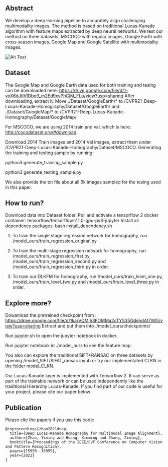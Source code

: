 ## Abstract

 We develop a deep learning pipeline to accurately align challenging multimodality images. The method is based on traditional Lucas-Kanade algorithm with feature maps extracted by deep neural networks. We test our method on three datasets, MSCOCO with regular images, Google Earth with cross season images, Google Map and Google Satellite with multimodality images.
 


![Alt Text](https://github.com/ProjectTempForReview/Deep-Homography-via-Lifting-Lucas-Kanade-Method/blob/master/demo.gif)

## Dataset
The Google Map and Google Earth data used for both training and tesing can be downloaded here: 
https://drive.google.com/file/d/1-voX6dJtIb1Dbq9_m2Ed9xvPhCjM_FLo/view?usp=sharing
After downloading, extract it. Move ./Dataset/GoogleEarth/* to /CVPR21-Deep-Lucas-Kanade-Homography/Dataset/GoogleEarth/ and ./Dataset/GoogleMap/* to /CVPR21-Deep-Lucas-Kanade-Homography/Dataset/GoogleMap/ 


For MSCOCO, we are using 2014 train and val, which is here:
http://cocodataset.org/#download.

Download 2014 Train images and 2014 Val images, extract them under /CVPR21-Deep-Lucas-Kanade-Homography/Dataset/MSCOCO. Generating the training and testing sample by running:

python3 generate_training_sample.py

python3 generate_testing_sample.py

We also provide the txt file about all 6k images sampled for the tesing used in this paper.  


## How to run? 

Download data into Dataset folder. 
Pull and activate a tensorflow 2 docker container: tensorflow/tensorflow:2.1.0-gpu-py3-jupyter
Install all dependency packages: bash install_dependency.sh

1. To train the single stage regression network for homography, run /model_ours/train_regression_original.py

2. To train the multi-stage regression network for homography, run /model_ours/train_regression_first.py, /model_ours/train_regression_second.py and /model_ours/train_regression_third.py in order.

3. To train our DLKFM for homography, run /model_ours/train_level_one.py, /model_ours/train_level_two.py and /model_ours/train_level_three.py in order.

## Explore more?
Dowanload the pretrained checkpoint from : https://drive.google.com/file/d/1karVQMlh3FOMMa2cTYS35GdehdAt7lW5/view?usp=sharing
Extract and put them into ./model_ours/checkpoints/

Run jupyter.sh to open the jupyter notebook in docker.

Run jupyter notebook in ./model_ours to see the feature map.

You also can explore the traditional SIFT+RANSAC on three datasets by opening /model_SIFT/SIFAT_ransac.ipynb or try our implementated CLKN in the folder model_CLKN.

Our Lucas-Kanade layer is implemented with Tensorflow 2. It can serve as part of the trainable network or can be used independently like the traditional Hierarchy  Lucas-Kanade. If you find part of our code is useful for your project, please cite our paper below:



## Publication ##
Please cite the papers if you use this code:

```
@inproceedings{zhao2021deep,
  title={Deep Lucas-Kanade Homography for Multimodal Image Alignment},
  author={Zhao, Yiming and Huang, Xinming and Zhang, Ziming},
  booktitle={Proceedings of the IEEE/CVF Conference on Computer Vision and Pattern Recognition},
  pages={15950--15959},
  year={2021}
}

```
